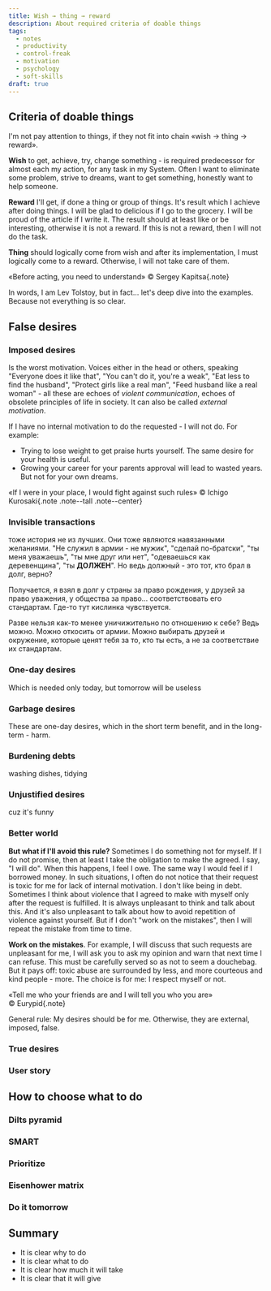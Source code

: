 ```yaml
---
title: Wish → thing → reward
description: About required criteria of doable things
tags:
  - notes
  - productivity
  - control-freak
  - motivation
  - psychology
  - soft-skills
draft: true
---
```


## Criteria of doable things

<!-- TODO: нужно больше предислвия о том, зачем все эти сложности -->
I'm not pay attention to things, if they not fit into chain «wish → thing → reward».

**Wish** to get, achieve, try, change something - is required predecessor for almost each my action, for any task in my System. Often I want to eliminate some problem, strive to dreams, want to get something, honestly want to help someone.

**Reward** I'll get, if done a thing or group of things. It's result which I achieve after doing things. I will be glad to delicious if I go to the grocery. I will be proud of the article if I write it. The result should at least like or be interesting, otherwise it is not a reward. If this is not a reward, then I will not do the task.

**Thing** should logically come from wish and after its implementation, I must logically come to a reward. Otherwise, I will not take care of them.
<!-- TODO: сделать цитаты частью контента, а не выносками -->
«Before acting, you need to understand» ©&nbsp;Sergey Kapitsa{.note}

In words, I am Lev Tolstoy, but in fact... let's deep dive into the examples. Because not everything is so clear.

## False desires

### Imposed desires

Is the worst motivation. Voices either in the head or others, speaking "Everyone does it like that", "You can't do it, you're a weak", "Eat less to find the husband", "Protect girls like a real man", "Feed husband like a real woman" - all these are echoes of *violent communication*, echoes of obsolete principles of life in society. It can also be called *external motivation*.

If I have no internal motivation to do the requested - I will not do. For example:

* Trying to lose weight to get praise hurts yourself. The same desire for your health is useful.
* Growing your career for your parents approval will lead to wasted years. But not for your own dreams.

«If I were in your place, I would fight against such rules» ©&nbsp;Ichigo Kurosaki{.note .note--tall .note--center}

<!-- TODO: встроить невидимые сделки в предыдущий модуль -->
### Invisible transactions

тоже история не из лучших. Они тоже являются навязанными желаниями. "Не служил в армии - не мужик", "сделай по-братски", "ты меня уважаешь", "ты мне друг или нет", "одеваешься как деревенщина", "ты **ДОЛЖЕН**". Но ведь должный - это тот, кто брал в долг, верно?

Получается, я взял в долг у страны за право рождения, у друзей за право уважения, у общества за право… соответствовать его стандартам. Где-то тут кислинка чувствуется.

Разве нельзя как-то менее уничижительно по отношению к себе? Ведь можно. Можно откосить от армии. Можно выбирать друзей и окружение, которые ценят тебя за то, кто ты есть, а не за соответствие их стандартам.

### One-day desires

Which is needed only today, but tomorrow will be useless

### Garbage desires

These are one-day desires, which in the short term benefit, and in the long-term - harm.

### Burdening debts

washing dishes, tidying

### Unjustified desires

cuz it's funny

### Better world

**But what if I'll avoid this rule?** Sometimes I do something not for myself. If I do not promise, then at least I take the obligation to make the agreed. I say, "I will do". When this happens, I feel I owe. The same way I would feel if I borrowed money. In such situations, I often do not notice that their request is toxic for me for lack of internal motivation. I don't like being in debt. Sometimes I think about violence that I agreed to make with myself only after the request is fulfilled. It is always unpleasant to think and talk about this. And it's also unpleasant to talk about how to avoid repetition of violence against yourself. But if I don't "work on the mistakes", then I will repeat the mistake from time to time.

<!-- TODO: Написать статью про умение отказываться -->
**Work on the mistakes**. For example, I will discuss that such requests are unpleasant for me, I will ask you to ask my opinion and warn that next time I can refuse. This must be carefully served so as not to seem a douchebag. But it pays off: toxic abuse are surrounded by less, and more courteous and kind people - more. The choice is for me: I respect myself or not.

«Tell me who your friends are and I will tell you who you are» ©&nbsp;Eurypid{.note}

General rule: My desires should be for me. Otherwise, they are external, imposed, false.

### True desires

### User story

## How to choose what to do

### Dilts pyramid

### SMART

### Prioritize

### Eisenhower matrix

### Do it tomorrow

## Summary

* It is clear why to do
* It is clear what to do
* It is clear how much it will take
* It is clear that it will give
